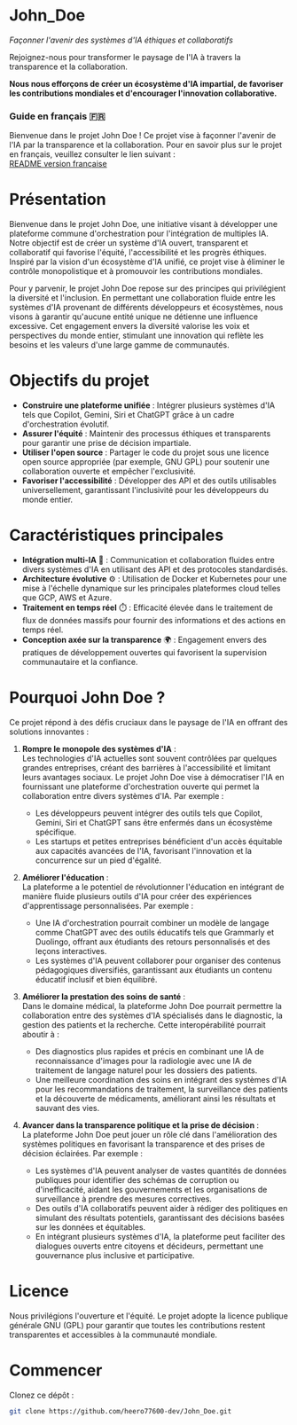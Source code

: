 # John_Doe
*Façonner l'avenir des systèmes d'IA éthiques et collaboratifs*

Rejoignez-nous pour transformer le paysage de l'IA à travers la transparence et la collaboration.

**Nous nous efforçons de créer un écosystème d'IA impartial, de favoriser les contributions mondiales et d'encourager l'innovation collaborative.**

### **Guide en français 🇫🇷**
Bienvenue dans le projet John Doe ! Ce projet vise à façonner l'avenir de l'IA par la transparence et la collaboration. Pour en savoir plus sur le projet en français, veuillez consulter le lien suivant :  
[README version française](https://github.com/heero77600-dev/John_Doe/blob/main/readme_fr.md)

# **Présentation**
Bienvenue dans le projet John Doe, une initiative visant à développer une plateforme commune d'orchestration pour l'intégration de multiples IA. Notre objectif est de créer un système d'IA ouvert, transparent et collaboratif qui favorise l'équité, l'accessibilité et les progrès éthiques. Inspiré par la vision d'un écosystème d'IA unifié, ce projet vise à éliminer le contrôle monopolistique et à promouvoir les contributions mondiales.

Pour y parvenir, le projet John Doe repose sur des principes qui privilégient la diversité et l'inclusion. En permettant une collaboration fluide entre les systèmes d'IA provenant de différents développeurs et écosystèmes, nous visons à garantir qu'aucune entité unique ne détienne une influence excessive. Cet engagement envers la diversité valorise les voix et perspectives du monde entier, stimulant une innovation qui reflète les besoins et les valeurs d'une large gamme de communautés.

# Objectifs du projet
- **Construire une plateforme unifiée** : Intégrer plusieurs systèmes d'IA tels que Copilot, Gemini, Siri et ChatGPT grâce à un cadre d'orchestration évolutif.
- **Assurer l'équité** : Maintenir des processus éthiques et transparents pour garantir une prise de décision impartiale.
- **Utiliser l'open source** : Partager le code du projet sous une licence open source appropriée (par exemple, GNU GPL) pour soutenir une collaboration ouverte et empêcher l'exclusivité.
- **Favoriser l'accessibilité** : Développer des API et des outils utilisables universellement, garantissant l'inclusivité pour les développeurs du monde entier.

# Caractéristiques principales
- **Intégration multi-IA** 🤖 : Communication et collaboration fluides entre divers systèmes d'IA en utilisant des API et des protocoles standardisés.
- **Architecture évolutive** ⚙️ : Utilisation de Docker et Kubernetes pour une mise à l'échelle dynamique sur les principales plateformes cloud telles que GCP, AWS et Azure.
- **Traitement en temps réel** ⏱️ : Efficacité élevée dans le traitement de flux de données massifs pour fournir des informations et des actions en temps réel.
- **Conception axée sur la transparence** 🌍 : Engagement envers des pratiques de développement ouvertes qui favorisent la supervision communautaire et la confiance.

# **Pourquoi John Doe ?**
Ce projet répond à des défis cruciaux dans le paysage de l'IA en offrant des solutions innovantes :

1. **Rompre le monopole des systèmes d'IA** :  
   Les technologies d'IA actuelles sont souvent contrôlées par quelques grandes entreprises, créant des barrières à l'accessibilité et limitant leurs avantages sociaux. Le projet John Doe vise à démocratiser l'IA en fournissant une plateforme d'orchestration ouverte qui permet la collaboration entre divers systèmes d'IA. Par exemple :
   - Les développeurs peuvent intégrer des outils tels que Copilot, Gemini, Siri et ChatGPT sans être enfermés dans un écosystème spécifique.
   - Les startups et petites entreprises bénéficient d'un accès équitable aux capacités avancées de l'IA, favorisant l'innovation et la concurrence sur un pied d'égalité.

2. **Améliorer l'éducation** :  
   La plateforme a le potentiel de révolutionner l'éducation en intégrant de manière fluide plusieurs outils d'IA pour créer des expériences d'apprentissage personnalisées. Par exemple :
   - Une IA d'orchestration pourrait combiner un modèle de langage comme ChatGPT avec des outils éducatifs tels que Grammarly et Duolingo, offrant aux étudiants des retours personnalisés et des leçons interactives.
   - Les systèmes d'IA peuvent collaborer pour organiser des contenus pédagogiques diversifiés, garantissant aux étudiants un contenu éducatif inclusif et bien équilibré.

3. **Améliorer la prestation des soins de santé** :  
   Dans le domaine médical, la plateforme John Doe pourrait permettre la collaboration entre des systèmes d'IA spécialisés dans le diagnostic, la gestion des patients et la recherche. Cette interopérabilité pourrait aboutir à :
   - Des diagnostics plus rapides et précis en combinant une IA de reconnaissance d'images pour la radiologie avec une IA de traitement de langage naturel pour les dossiers des patients.
   - Une meilleure coordination des soins en intégrant des systèmes d'IA pour les recommandations de traitement, la surveillance des patients et la découverte de médicaments, améliorant ainsi les résultats et sauvant des vies.

4. **Avancer dans la transparence politique et la prise de décision** :  
   La plateforme John Doe peut jouer un rôle clé dans l'amélioration des systèmes politiques en favorisant la transparence et des prises de décision éclairées. Par exemple :
   - Les systèmes d'IA peuvent analyser de vastes quantités de données publiques pour identifier des schémas de corruption ou d'inefficacité, aidant les gouvernements et les organisations de surveillance à prendre des mesures correctives.
   - Des outils d'IA collaboratifs peuvent aider à rédiger des politiques en simulant des résultats potentiels, garantissant des décisions basées sur les données et équitables.
   - En intégrant plusieurs systèmes d'IA, la plateforme peut faciliter des dialogues ouverts entre citoyens et décideurs, permettant une gouvernance plus inclusive et participative.

# Licence
Nous privilégions l'ouverture et l'équité. Le projet adopte la licence publique générale GNU (GPL) pour garantir que toutes les contributions restent transparentes et accessibles à la communauté mondiale.

# Commencer
Clonez ce dépôt :

```bash
git clone https://github.com/heero77600-dev/John_Doe.git
```

